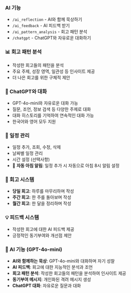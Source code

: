 ### AI 기능
- `/ai_reflection` - AI와 함께 묵상하기
- `/ai_feedback` - AI 피드백 받기
- `/ai_pattern_analysis` - 회고 패턴 분석
- `/chatgpt` - ChatGPT와 자유로운 대화하기 

### 📊 회고 패턴 분석
- 작성한 회고들의 패턴을 분석
- 주요 주제, 성장 영역, 일관성 등 인사이트 제공
- 더 나은 회고를 위한 구체적 제안

### 💬 ChatGPT와 대화
- GPT-4o-mini와 자유로운 대화 가능
- 질문, 조언, 정보 검색 등 다양한 주제로 대화
- 대화 히스토리를 기억하여 연속적인 대화 가능
- 한국어와 영어 모두 지원 

### 📝 일정 관리
- 일정 추가, 조회, 수정, 삭제
- 날짜별 일정 관리
- 시간 설정 (선택사항)
- 🔔 **자동 아침 알림**: 일정 추가 시 자동으로 아침 8시 알림 설정

### 📖 회고 시스템
- **당일 회고**: 하루를 마무리하며 작성
- **주간 회고**: 한 주를 돌아보며 작성  
- **월간 회고**: 한 달을 정리하며 작성

### 💡 피드백 시스템
- 작성한 회고에 대한 AI 피드백 제공
- 긍정적인 동기부여와 개선점 제안

### 🤖 AI 기능 (GPT-4o-mini)
- **AI와 함께하는 묵상**: GPT-4o-mini와 대화하며 자기 성찰
- **AI 피드백**: 회고에 대한 지능적인 분석과 조언
- **회고 패턴 분석**: 작성한 회고들의 패턴을 분석하여 인사이트 제공
- **동기부여 메시지**: 개인화된 격려 메시지 생성
- **ChatGPT 대화**: 자유로운 질문과 대화 